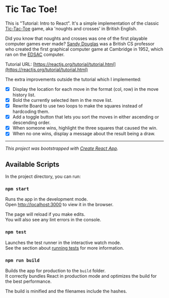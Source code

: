 # Tic Tac Toe! 

This is "Tutorial: Intro to React". It's a simple implementation of the classic [Tic-Tac-Toe](https://en.wikipedia.org/wiki/Tic-tac-toe) game, aka 'noughts and crosses' in British English.

Did you know that noughts and crosses was one of the first playable computer games ever made? [Sandy Douglas](https://en.wikipedia.org/wiki/Sandy_Douglas) was a British CS professor who created the first graphical computer game at Cambridge in 1952, which ran on the [EDSAC](https://en.wikipedia.org/wiki/EDSAC) computer.

Tutorial URL:
[https://reactjs.org/tutorial/tutorial.html](https://reactjs.org/tutorial/tutorial.html)

The extra improvements outside the tutorial which I implemented:

- [x] Display the location for each move in the format (col, row) in the move history list.
- [x] Bold the currently selected item in the move list.
- [x] Rewrite Board to use two loops to make the squares instead of hardcoding them.
- [x] Add a toggle button that lets you sort the moves in either ascending or descending order.
- [x] When someone wins, highlight the three squares that caused the win.
- [x] When no one wins, display a message about the result being a draw.

---

*This project was bootstrapped with [Create React App](https://github.com/facebook/create-react-app).*

## Available Scripts

In the project directory, you can run:

### `npm start`

Runs the app in the development mode.<br />
Open [http://localhost:3000](http://localhost:3000) to view it in the browser.

The page will reload if you make edits.<br />
You will also see any lint errors in the console.

### `npm test`

Launches the test runner in the interactive watch mode.<br />
See the section about [running tests](https://facebook.github.io/create-react-app/docs/running-tests) for more information.

### `npm run build`

Builds the app for production to the `build` folder.<br />
It correctly bundles React in production mode and optimizes the build for the best performance.

The build is minified and the filenames include the hashes.<br />
